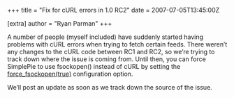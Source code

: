 +++
title = "Fix for cURL errors in 1.0 RC2"
date = 2007-07-05T13:45:00Z

[extra]
author = "Ryan Parman"
+++

A number of people (myself included) have suddenly started having problems with cURL errors when trying to fetch certain feeds. There weren’t any changes to the cURL code between RC1 and RC2, so we’re trying to track down where the issue is coming from. Until then, you can force SimplePie to use fsockopen() instead of cURL by setting the [force_fsockopen(true)](@/wiki/reference/simplepie/force_fsockopen.md) configuration option.

We’ll post an update as soon as we track down the source of the issue.
